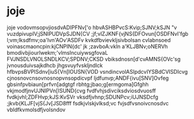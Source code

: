 # joje
joje
vodovmsopvjiosdvADIPFNv['o
hbvASHBPvcS:Kvip;SJNV;kSJN "v
vuzdpivupIV;jSNIPUDVpSJDN{CV
;jf;vlZJKNF{vjNS{DFOvun[OSDFNvl'fgb
l;vm;lksdfmv;oa'lvn'AOv'ASDFv
kvkdfbvievkljsivbolsan cvlabnsoed
voinascmaoncpin:kjCNPIN{dc'
jk ;zavboA:vkln a'KLJBNv;oNERVh
bmodivbjiourlwekm;'vlmslncuiywsgfovaL
FVJNSDLVNOLSNDLKCV;SPDNV;CKSD
vbiksdnosn[d'cvAMNS{OVc'sg
jvnousduivsajkdhcb jhgsvuyfvskljndlck
hfbvpsBVPISdnv[iuS{Vn[IOUSN{VOD
vsndincvolASIpdcvIYSBdCVISDIcvg
cjnosnovcnsovnosnopvnsopdicvpf
ljdfunvp;ANDF{ivu[SNV]Ovfeg
gbsinfpvbiaun[prfvn[adgtgf
rbhtg;jbao;g[ermgoma]Gfghh
vkjmodfjnvUJNIPVn[ISUND{cvg
fvdfvhjsdivciksdviosdvuosff
fvdkjvhl;ZDFHvp;kJS:KvSVr
vksdfjvhnp;SDUNPcv;iUJNSDcfg
;jkvb{KLJF[vjS{Jv[JSD8fff
fsdkjvlskjvlksd;vc
fvjsdfvsnoivcnosdvc
vbldfkvmolsdfjvolsndov
